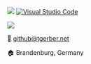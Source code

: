![](https://img.shields.io/badge/PHP-777BB4?style=flat&logo=php&logoColor=white) [![Visual Studio Code](https://img.shields.io/badge/--007ACC?logo=visual%20studio%20code&logoColor=ffffff)](https://code.visualstudio.com/)

![](https://github.com/Fl1tzi/Fl1tzi/Fl1tzi.png)

📧 github@tgerber.net

🏠 Brandenburg, Germany


